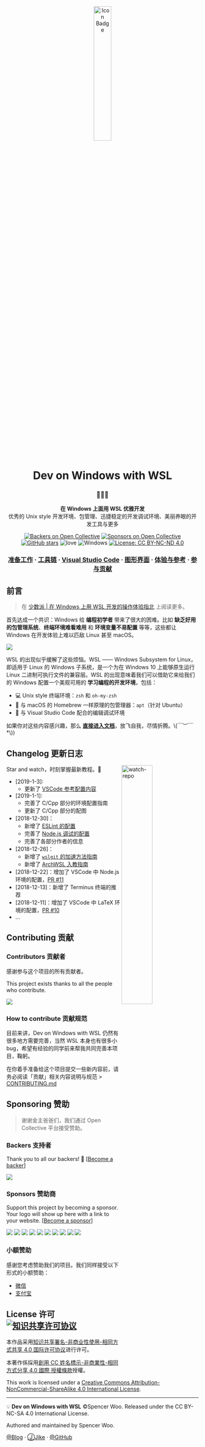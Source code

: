 <div align="center"><img src="https://raw.githubusercontent.com/spencerwooo/dowww/master/docs/.vuepress/public/hero.png" alt="Icon Badge" width="30%" /></div> 


<h1 align="center">Dev on Windows with WSL</h1>

<h3 align="center">🍳💡🎉</h3>

<p align="center">
<strong>在 Windows 上面用 WSL 优雅开发</strong><br>
优秀的 Unix style 开发环境、包管理、迅捷稳定的开发调试环境、美丽养眼的开发工具与更多
</p>

<div align="center">

[![Backers on Open Collective](https://img.shields.io/opencollective/backers/dowww.svg?colorB=brightgreen&style=flat-square)](#backers)
[![Sponsors on Open Collective](https://img.shields.io/opencollective/sponsors/dowww.svg?colorB=brightgreen&style=flat-square)](#sponsors)
[![GitHub stars](https://img.shields.io/github/stars/spencerwooo/dowww.svg?style=flat-square&label=⭐%20Stars)](https://github.com/spencerwoo/dowww)
![love](https://img.shields.io/badge/Made%20with-love-ff69b4.svg?style=flat-square)
![Windows](https://img.shields.io/badge/Windows-♥-FFE411.svg?logo=windows&style=flat-square)
[![License: CC BY-NC-ND 4.0](https://img.shields.io/badge/License-CC%20BY--NC--SA%204.0-03A9F4.svg?style=flat-square)](http://creativecommons.org/licenses/by-nc-nd/4.0/)

<!-- [![Build Status](https://img.shields.io/travis/spencerwooo/dowww.svg?style=flat-square)](https://travis-ci.org/spencerwooo/dowww) -->

</div>

<h3 align="center">
    <a href="https://spencerwoo.com/dowww/1-Preparations/">准备工作</a>
    <span> · </span>
    <a href="https://spencerwoo.com/dowww/2-Toolchain/">工具链</a>
    <span> · </span>
    <a href="https://spencerwoo.com/dowww/3-VSCode/">Visual Studio Code</a>
    <span> · </span>
    <a href="https://spencerwoo.com/dowww/4-GUI/">图形界面</a>
    <span> · </span>
    <a href="https://spencerwoo.com/dowww/5-Experience/">体验与参考</a>
    <span> · </span>
    <a href="https://github.com/spencerwooo/dowww/blob/master/.github/CONTRIBUTING.md">参与贡献</a>
</h3>


## 前言

> 在 [少数派 | 在 Windows 上用 WSL 开发的操作体验指北](https://sspai.com/post/47719) 上阅读更多。

首先达成一个共识：Windows 给 **编程初学者** 带来了很大的困难。比如 **缺乏好用的包管理系统**、**终端环境难看难用** 和 **环境变量不易配置** 等等，这些都让 Windows 在开发体验上难以匹敌 Linux 甚至 macOS。

![](https://i.loli.net/2019/01/05/5c300ed174fec.png)

WSL 的出现似乎缓解了这些烦恼。WSL —— Windows Subsystem for Linux，即适用于 Linux 的 Windows 子系统，是一个为在 Windows 10 上能够原生运行 Linux 二进制可执行文件的兼容层。WSL 的出现意味着我们可以借助它来给我们的 Windows 配置一个美观可用的 **学习编程的开发环境**，包括：

- 💻 Unix style 终端环境：`zsh` 和 `oh-my-zsh`
- 🔨 与 macOS 的 Homebrew 一样原理的包管理器：`apt`（针对 Ubuntu）
- 📰 与 Visual Studio Code 配合的编辑调试环境

如果你对这些内容感兴趣，那么 [**直接进入文档**](https://spencerwoo.com/dowww/)，放飞自我，尽情折腾。\\(￣︶￣*\\))

## Changelog 更新日志

<img src="https://i.loli.net/2019/01/05/5c3016a926a14.png" alt="watch-repo" width="40%" align="right">

Star and watch，时刻掌握最新教程。💪

- [2019-1-3]:
  - 更新了 [VSCode 参考配置内容](https://spencerwoo.com/dowww/3-VSCode/#%E5%8F%82%E8%80%83%E9%85%8D%E7%BD%AE)
- [2019-1-1]:
  - 完善了 C/Cpp 部分的环境配置指南
  - 更新了 C/Cpp 部分的配图
- [2018-12-30]：
  - 新增了 [ESLint 的配置](https://spencerwoo.com/dowww/3-VSCode/3-6-NodeJS.html#配置-eslint)
  - 完善了 [Node.js 调试的配置](https://spencerwoo.com/dowww/3-VSCode/3-6-NodeJS.html#调试-node-js-程序)
  - 完善了各部分作者的信息
- [2018-12-26]：
  - 新增了 [`wslgit` 的加速方法指南](https://spencerwoo.com/dowww/3-VSCode/3-1-Git.html#提升-git-on-wsl-的性能)
  - 新增了 [ArchWSL 入教指南](https://spencerwoo.com/dowww/3-VSCode/3-1-Git.html#提升-git-on-wsl-的性能)
- [2018-12-22]：增加了 VSCode 中 Node.js 环境的配置，[PR #11](https://github.com/spencerwooo/dowww/pull/11)
- [2018-12-13]：新增了 Terminus 终端的推荐
- [2018-12-11]：增加了 VSCode 中 LaTeX 环境的配置，[PR #10](https://github.com/spencerwooo/dowww/pull/10)
- ...

## Contributing 贡献

### Contributors 贡献者

感谢参与这个项目的所有贡献者。

This project exists thanks to all the people who contribute.

<a href="https://github.com/spencerwooo/dowww/graphs/contributors"><img src="https://opencollective.com/dowww/contributors.svg?button=false" /></a>

### How to contribute 贡献规范

目前来讲，Dev on Windows with WSL 仍然有很多地方需要完善，当然 WSL 本身也有很多小 bug，希望有经验的同学前来帮我共同完善本项目，鞠躬。

在你着手准备给这个项目提交一些新内容前，请务必阅读「贡献」相关内容说明与规范 > [CONTRIBUTING.md](https://github.com/spencerwooo/dowww/blob/master/.github/CONTRIBUTING.md)

## Sponsoring 赞助

> 谢谢金主爸爸们，我们通过 Open Collective 平台接受赞助。

### Backers 支持者

Thank you to all our backers! 🙏 [[Become a backer](https://opencollective.com/dowww#backer)]

<a href="https://opencollective.com/dowww#backers" target="_blank"><img src="https://opencollective.com/dowww/backers.svg"></a>

### Sponsors 赞助商

Support this project by becoming a sponsor. Your logo will show up here with a link to your website. [[Become a sponsor](https://opencollective.com/dowww#sponsor)]

<a href="https://opencollective.com/dowww/sponsor/0/website" target="_blank"><img src="https://opencollective.com/dowww/sponsor/0/avatar.svg"></a>
<a href="https://opencollective.com/dowww/sponsor/1/website" target="_blank"><img src="https://opencollective.com/dowww/sponsor/1/avatar.svg"></a>
<a href="https://opencollective.com/dowww/sponsor/2/website" target="_blank"><img src="https://opencollective.com/dowww/sponsor/2/avatar.svg"></a>
<a href="https://opencollective.com/dowww/sponsor/3/website" target="_blank"><img src="https://opencollective.com/dowww/sponsor/3/avatar.svg"></a>
<a href="https://opencollective.com/dowww/sponsor/4/website" target="_blank"><img src="https://opencollective.com/dowww/sponsor/4/avatar.svg"></a>
<a href="https://opencollective.com/dowww/sponsor/5/website" target="_blank"><img src="https://opencollective.com/dowww/sponsor/5/avatar.svg"></a>
<a href="https://opencollective.com/dowww/sponsor/6/website" target="_blank"><img src="https://opencollective.com/dowww/sponsor/6/avatar.svg"></a>
<a href="https://opencollective.com/dowww/sponsor/7/website" target="_blank"><img src="https://opencollective.com/dowww/sponsor/7/avatar.svg"></a>
<a href="https://opencollective.com/dowww/sponsor/8/website" target="_blank"><img src="https://opencollective.com/dowww/sponsor/8/avatar.svg"></a>
<a href="https://opencollective.com/dowww/sponsor/9/website" target="_blank"><img src="https://opencollective.com/dowww/sponsor/9/avatar.svg"></a>

### 小额赞助

感谢您考虑赞助我们的项目。我们同样接受以下形式的小额赞助：

- [微信](https://i.loli.net/2018/03/13/5aa7ae214b63f.jpg)
- [支付宝](https://i.loli.net/2018/03/13/5aa7ae11339cd.jpg)

## License 许可 <a rel="license" href="http://creativecommons.org/licenses/by-nc-sa/4.0/"><img alt="知识共享许可协议" style="border-width:0" src="https://i.creativecommons.org/l/by-nc-sa/4.0/80x15.png" /></a>

本作品采用<a rel="license" href="http://creativecommons.org/licenses/by-nc-sa/4.0/">知识共享署名-非商业性使用-相同方式共享 4.0 国际许可协议</a>进行许可。

本著作係採用<a rel="license" href="http://creativecommons.org/licenses/by-nc-sa/4.0/">創用 CC 姓名標示-非商業性-相同方式分享 4.0 國際 授權條款</a>授權。

This work is licensed under a <a rel="license" href="http://creativecommons.org/licenses/by-nc-sa/4.0/">Creative Commons Attribution-NonCommercial-ShareAlike 4.0 International License</a>.

---

💡 **Dev on Windows with WSL** ©Spencer Woo. Released under the CC BY-NC-SA 4.0 International License.

Authored and maintained by Spencer Woo.

[@Blog](https://spencerwoo.com/) · [ⒿJike](https://web.okjike.com/user/4DDA0425-FB41-4188-89E4-952CA15E3C5E/post) · [@GitHub](https://github.com/spencerwooo)

